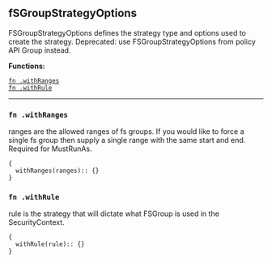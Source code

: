 
## fSGroupStrategyOptions
FSGroupStrategyOptions defines the strategy type and options used to create the strategy. Deprecated: use FSGroupStrategyOptions from policy API Group instead.

**Functions:**

[`fn .withRanges`](#fn-withranges)  
[`fn .withRule`](#fn-withrule)  

---


### `fn .withRanges`
ranges are the allowed ranges of fs groups.  If you would like to force a single fs group then supply a single range with the same start and end. Required for MustRunAs.
```jsonnet
{
  withRanges(ranges):: {}
}
```

### `fn .withRule`
rule is the strategy that will dictate what FSGroup is used in the SecurityContext.
```jsonnet
{
  withRule(rule):: {}
}
```

